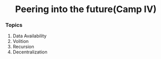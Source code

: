 <h1 align="center">Peering into the future(Camp IV)</h1>

### Topics
<ol>
    <li><a>Data Availability</a></a>
    <li><a>Volition</a></a>
    <li><a>Recursion</a></a>
    <li><a>Decentralization</a></a>
</ol>